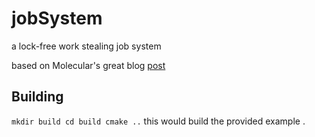 # jobSystem

a lock-free work stealing job system 

based on Molecular's great blog [post](https://blog.molecular-matters.com/2015/08/24/job-system-2-0-lock-free-work-stealing-part-1-basics/)



Building 
-------------
`
mkdir build
cd build
cmake ..
 `
this would build the provided example .
